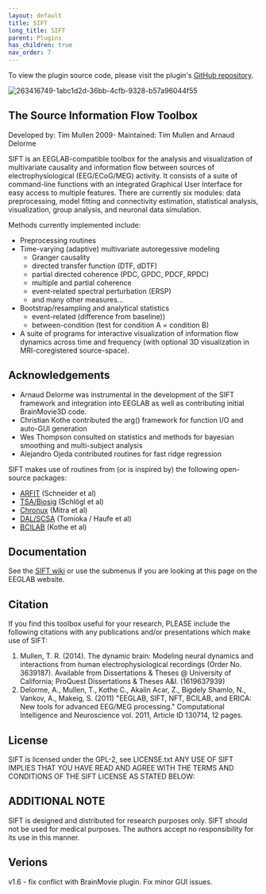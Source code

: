 ```yaml
---
layout: default
title: SIFT
long_title: SIFT
parent: Plugins
has_children: true
nav_order: 7
---
```

To view the plugin source code, please visit the plugin's [GitHub repository](https://github.com/sccn/SIFT).

![263416749-1abc1d2d-36bb-4cfb-9328-b57a96044f55](https://github.com/user-attachments/assets/b45a5caa-6b39-4291-b137-125132e5ade0)

## The Source Information Flow Toolbox

Developed by: Tim Mullen 2009-
Maintained: Tim Mullen and Arnaud Delorme

SIFT is an EEGLAB-compatible toolbox for the analysis and visualization of
multivariate causality and information flow between sources of
electrophysiological (EEG/ECoG/MEG) activity. It consists of a suite of
command-line functions with an integrated Graphical User Interface for
easy access to multiple features. There are currently six modules: data
preprocessing, model fitting and connectivity estimation, statistical
analysis, visualization, group analysis, and neuronal data simulation.

Methods currently implemented include:

-   Preprocessing routines
-   Time-varying (adaptive) multivariate autoregessive modeling
    -   Granger causality
    -   directed transfer function (DTF, dDTF)
    -   partial directed coherence (PDC, GPDC, PDCF, RPDC)
    -   multiple and partial coherence
    -   event-related spectral perturbation (ERSP)
    -   and many other measures...
-   Bootstrap/resampling and analytical statistics
    -   event-related (difference from baseline))
    -   between-condition (test for condition A = condition B)
-   A suite of programs for interactive visualization of information
    flow dynamics across time and frequency (with optional 3D
    visualization in MRI-coregistered source-space).

## Acknowledgements

- Arnaud Delorme was instrumental in the development of the SIFT framework and integration into EEGLAB as well as contributing initial BrainMovie3D code.
- Christian Kothe contributed the arg() framework for function I/O and auto-GUI generation
- Wes Thompson consulted on statistics and methods for bayesian smoothing and multi-subject analysis
- Alejandro Ojeda contributed routines for fast ridge regression

SIFT makes use of routines from (or is inspired by) the following open-source packages:

- [ARFIT](https://github.com/tapios/arfit) (Schneider et al)
- [TSA/Biosig](http://octave.sourceforge.net/tsa/) (Schlögl et al)
- [Chronux](https://chronux.org) (Mitra et al)
- [DAL/SCSA](https://ttic.uchicago.edu/~ryotat/softwares/dal/) (Tomioka / Haufe et al)
- [BCILAB](http://sccn.ucsd.edu/wiki/BCILAB) (Kothe et al)


## Documentation

See the [SIFT wiki](http://sccn.ucsd.edu/wiki/SIFT) or use the submenus if you are looking at this page on the EEGLAB website.

## Citation

If you find this toolbox useful for your research, PLEASE include the following citations with any publications and/or presentations which make use of SIFT:

1. Mullen, T. R. (2014). The dynamic brain: Modeling neural dynamics and interactions from human electrophysiological recordings (Order No. 3639187). Available from Dissertations & Theses @ University of California; ProQuest Dissertations & Theses A&I. (1619637939)
2. Delorme, A., Mullen, T., Kothe C., Akalin Acar, Z., Bigdely Shamlo, N., Vankov, A., Makeig, S. (2011) "EEGLAB, SIFT, NFT, BCILAB, and ERICA: New tools for advanced EEG/MEG processing." Computational Intelligence and Neuroscience vol. 2011, Article ID 130714, 12 pages.

## License

SIFT is licensed under the GPL-2, see LICENSE.txt
ANY USE OF SIFT IMPLIES THAT YOU HAVE READ AND AGREE WITH THE TERMS AND CONDITIONS OF THE SIFT LICENSE AS STATED BELOW:

## ADDITIONAL NOTE

SIFT is designed and distributed for research purposes only. SIFT should not be used for medical purposes. The authors accept no responsibility for its use in this manner.

## Verions

v1.6 - fix conflict with BrainMovie plugin. Fix minor GUI issues.
